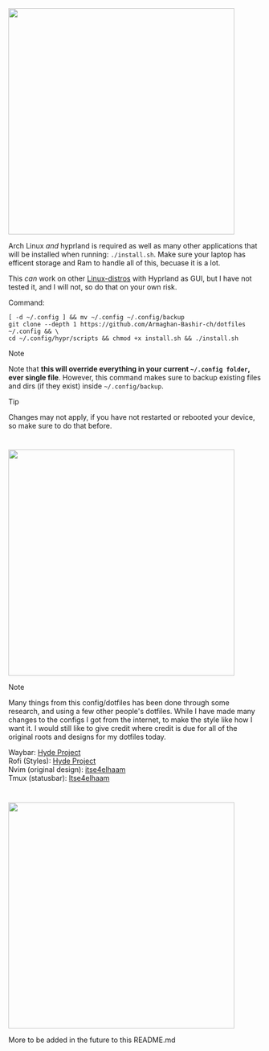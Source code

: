 
<br>

# <a id="Installation"></a>
<img src="https://readme-typing-svg.herokuapp.com?font=Lexend+Giga&size=25&pause=1000&color=CCA9DD&vCenter=true&width=435&height=25&lines=Installation" width="450"/>

Arch Linux *and* hyprland is required as well as many other applications that will be installed when running:   `./install.sh`. Make sure your laptop has efficent storage and Ram to handle all of this, becuase it is a lot. 

This *can* work on other [Linux-distros](https://en.wikipedia.org/wiki/List_of_Linux_distributions) with Hyprland as GUI, but I have not tested it, and I will not, so do that on your own risk.


Command:

```
[ -d ~/.config ] && mv ~/.config ~/.config/backup
git clone --depth 1 https://github.com/Armaghan-Bashir-ch/dotfiles ~/.config && \
cd ~/.config/hypr/scripts && chmod +x install.sh && ./install.sh
```

> [!Note]
> Note that **this will override everything in your current `~/.config folder`, ever single file**.
> However, this command makes sure to backup existing files and dirs (if they exist) inside `~/.config/backup`.

> [!Tip]
> Changes may not apply, if you have not restarted or rebooted your device, so make sure to do that before.


# <a id="Credits"></a>
<img src="https://readme-typing-svg.herokuapp.com?font=Lexend+Giga&size=25&pause=1000&color=CCA9DD&vCenter=true&width=435&height=25&lines=Credits" width="450"/>

> [!Note]
> Many things from this config/dotfiles has been done through some research, and using a few other people's dotfiles.
> While I have made many changes to the configs I got from the internet, to make the style like how I want it. I would still like to give credit where credit is due
> for all of the original roots and designs for my dotfiles today.

Waybar: [Hyde Project](https://github.com/HyDE-Project/HyDE/)                                                                                                       
Rofi (Styles): [Hyde Project](https://github.com/HyDE-Project/HyDE/)                                                                                                
Nvim (original design): [itse4elhaam](https://github.com/itse4elhaam/nvim-nvchad)                                                                                   
Tmux (statusbar): [Itse4elhaam](https://github.com/itse4elhaam/dotfiles/tree/1fcee8cdeb55cd678499935576869a68356aaaa0)

# <a id="Previews"></a>
<img src="https://readme-typing-svg.herokuapp.com?font=Lexend+Giga&size=25&pause=1000&color=CCA9DD&vCenter=true&width=435&height=25&lines=Previews" width="450"/>

More to be added in the future to this README.md
